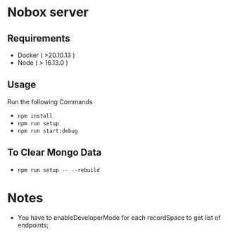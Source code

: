 # Nobox server

## Requirements
- Docker ( >20.10.13 )
- Node ( > 16.13.0 )

## Usage
Run the following Commands
- `npm install`
- `npm run setup`
- `npm run start:debug`



## To Clear Mongo Data
- `npm run setup -- --rebuild`
# Notes
- You have to enableDeveloperMode for each recordSpace to get list of endpoints;